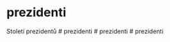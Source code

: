 # prezidenti
Století prezidentů
#   p r e z i d e n t i  
 #   p r e z i d e n t i  
 #   p r e z i d e n t i  
 